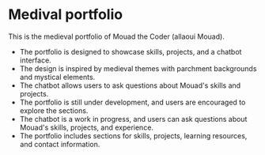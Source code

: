 # Medival portfolio

This is the medieval portfolio of Mouad the Coder (allaoui Mouad).

- The portfolio is designed to showcase skills, projects, and a chatbot interface.
- The design is inspired by medieval themes with parchment backgrounds and mystical elements.
- The chatbot allows users to ask questions about Mouad's skills and projects.
- The portfolio is still under development, and users are encouraged to explore the sections.
- The chatbot is a work in progress, and users can ask questions about Mouad's skills, projects, and experience.
- The portfolio includes sections for skills, projects, learning resources, and contact information.
